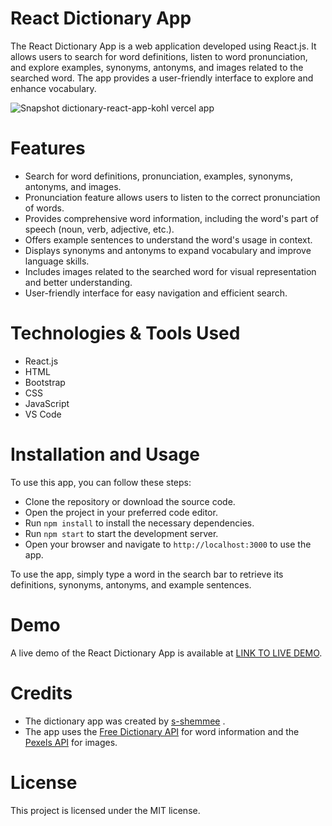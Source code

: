# React Dictionary App
The React Dictionary App is a web application developed using React.js. It allows users to search for word definitions, listen to word pronunciation, and explore examples, synonyms, antonyms, and images related to the searched word. The app provides a user-friendly interface to explore and enhance vocabulary.

![Snapshot dictionary-react-app-kohl vercel app](https://github.com/s-shemmee/Dictionary-React-App/assets/56132945/1a51ea36-b4ad-4fe4-86d9-8fb6323db88b)

# Features
- Search for word definitions, pronunciation, examples, synonyms, antonyms, and images.
- Pronunciation feature allows users to listen to the correct pronunciation of words.
- Provides comprehensive word information, including the word's part of speech (noun, verb, adjective, etc.).
- Offers example sentences to understand the word's usage in context.
- Displays synonyms and antonyms to expand vocabulary and improve language skills.
- Includes images related to the searched word for visual representation and better understanding.
- User-friendly interface for easy navigation and efficient search.

# Technologies & Tools Used
- React.js
- HTML
- Bootstrap
- CSS
- JavaScript
- VS Code

# Installation and Usage
To use this app, you can follow these steps:

- Clone the repository or download the source code.
- Open the project in your preferred code editor.
- Run  `npm install` to install the necessary dependencies.
- Run `npm start` to start the development server.
- Open your browser and navigate to `http://localhost:3000` to use the app.

To use the app, simply type a word in the search bar to retrieve its definitions, synonyms, antonyms, and example sentences.

# Demo
A live demo of the React Dictionary App is available at [LINK TO LIVE DEMO](https://dictionary-react-app-kohl.vercel.app).

# Credits
- The dictionary app was created by [s-shemmee](https://github.com/s-shemmee) .
- The app uses the [Free Dictionary API](https://dictionaryapi.dev) for word information and the [Pexels API](https://www.pexels.com/api/documentation/) for images.

# License
This project is licensed under the MIT license.
